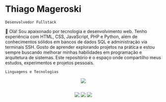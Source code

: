 # Thiago Mageroski

`Desenvolvedor Fullstack`

👋 Olá! Sou apaixonado por tecnologia e desenvolvimento web. Tenho experiência com HTML, CSS, JavaScript, PHP e Python, além de conhecimentos sólidos em bancos de dados SQL e administração via terminais SSH. Gosto de aprender explorando projetos na prática e estou sempre buscando melhorar minhas habilidades em programação e arquitetura de sistemas. Este repositório é o espaço onde compartilho meus estudos, experimentos e projetos pessoais.


`Linguagens e Tecnologias`
<div align="center" >
<a href="https://skillicons.dev"   >
  <img src="https://skillicons.dev/icons?i=javascript,python,php,mysql,html,css,git,vscode,linux,cloudflare,windows" />
</a>
  
##
 
<div> 
  <a href="https://instagram.com/thiagomageroski" target="_blank"><img src="https://img.shields.io/badge/-Instagram-%23E4405F?style=for-the-badge&logo=instagram&logoColor=white" target="_blank"></a>
  <a href = "mailto:contatothiagomageroski27@gmail.com"><img src="https://img.shields.io/badge/-Gmail-%23333?style=for-the-badge&logo=gmail&logoColor=white" target="_blank"></a>
  <a href="https://www.linkedin.com/in/thiagomageroski/" target="_blank"><img src="https://img.shields.io/badge/-LinkedIn-%230077B5?style=for-the-badge&logo=linkedin&logoColor=white" target="_blank"></a> 
  
</div>
